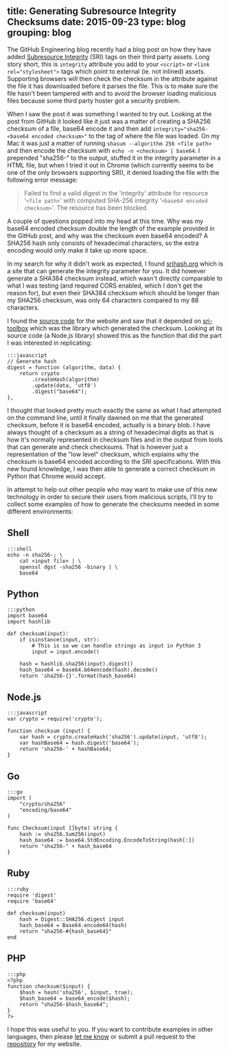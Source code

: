 title: Generating Subresource Integrity Checksums
date: 2015-09-23
type: blog
grouping: blog
---
The GitHub Engineering blog recently had a blog post on how they have added [Subresource Integrity](http://githubengineering.com/subresource-integrity/) (SRI) tags on their third party assets. Long story short, this is `integrity` attribute you add to your `<script>` or `<link rel="stylesheet">` tags which point to external (ie. not inlined) assets. Supporting browsers will then check the checksum in the attribute against the file it has downloaded before it parses the file. This is to make sure the file hasn't been tampered with and to avoid the browser loading malicious files because some third party hoster got a security problem.

When I saw the post it was something I wanted to try out. Looking at the post from GitHub it looked like it just was a matter of creating a SHA256 checksum of a file, base64 encode it and then add `integrity="sha256-<base64 encoded checksum>"` to the tag of where the file was loaded. On my Mac it was just a matter of running `shasum --algorithm 256 <file path>` and then encode the checksum with `echo -n <checksum> | base64`. I prepended "sha256-" to the output, stuffed it in the integrity parameter in a HTML file, but when I tried it out in Chrome (which currently seems to be one of the only browsers supporting SRI), it denied loading the file with the following error message:

> Failed to find a valid digest in the 'integrity' attribute for resource '`<file path>`' with computed SHA-256 integrity '`<base64 encoded checksum>`'. The resource has been blocked.

A couple of questions popped into my head at this time. Why was my base64 encoded checksum double the length of the example provided in the GitHub post, and why was the checksum even base64 encoded? A SHA256 hash only consists of hexadecimal characters, so the extra encoding would only make it take up more space.

In my search for why it didn't work as expected, I found [srihash.org](https://srihash.org/) which is a site that can generate the integrity parameter for you. It did however generate a SHA384 checksum instead, which wasn't directly comparable to what I was testing (and required CORS enabled, which I don't get the reason for), but even their SHA384 checksum which should be longer than my SHA256 checksum, was only 64 characters compared to my 88 characters.

I found the [source code](https://github.com/mozilla/srihash.org) for the website and saw that it depended on [sri-toolbox](https://github.com/neftaly/npm-sri-toolbox) which was the library which generated the checksum. Looking at its source code (a Node.js library) showed this as the function that did the part I was interested in replicating:

    :::javascript
    // Generate hash
    digest = function (algorithm, data) {
        return crypto
            .createHash(algorithm)
            .update(data, 'utf8')
            .digest("base64");
    },

I thought that looked pretty much exactly the same as what I had attempted on the command line, until it finally dawned on me that the generated checksum, before it is base64 encoded, actually is a binary blob. I have always thought of a checksum as a string of hexadecimal digits as that is how it's normally represented in checksum files and in the output from tools that can generate and check checksums. That is however just a representation of the "low level" checksum, which explains why the checksum is base64 encoded according to the SRI specifications. With this new found knowledge, I was then able to generate a correct checksum in Python that Chrome would accept.

In attempt to help out other people who may want to make use of this new technology in order to secure their users from malicious scripts, I'll try to collect some examples of how to generate the checksums needed in some different environments:


Shell
-----

    :::shell
    echo -n sha256-; \
        cat <input file> | \
        openssl dgst -sha256 -binary | \
        base64


Python
------

    :::python
    import base64
    import hashlib

    def checksum(input):
        if isinstance(input, str):
            # This is so we can handle strings as input in Python 3
            input = input.encode()

        hash = hashlib.sha256(input).digest()
        hash_base64 = base64.b64encode(hash).decode()
        return 'sha256-{}'.format(hash_base64)


Node.js
-------

    :::javascript
    var crypto = require('crypto');

    function checksum (input) {
        var hash = crypto.createHash('sha256').update(input, 'utf8');
        var hashBase64 = hash.digest('base64');
        return 'sha256-' + hashBase64;
    }


Go
--

    :::go
    import (
        "crypto/sha256"
        "encoding/base64"
    )

    func Checksum(input []byte) string {
        hash := sha256.Sum256(input)
        hash_base64 := base64.StdEncoding.EncodeToString(hash[:])
        return "sha256-" + hash_base64
    }


Ruby
----

    :::ruby
    require 'digest'
    require 'base64'

    def checksum(input)
        hash = Digest::SHA256.digest input
        hash_base64 = Base64.encode64(hash)
        return "sha256-#{hash_base64}"
    end


PHP
---

    :::php
    <?php
    function checksum($input) {
        $hash = hash('sha256', $input, true);
        $hash_base64 = base64_encode($hash);
        return "sha256-$hash_base64";
    }
    ?>


I hope this was useful to you. If you want to contribute examples in other languages, then please [let me know](https://twitter.com/Tenzer) or submit a pull request to the [repository](https://github.com/Tenzer/tenzer.dk) for my website.
